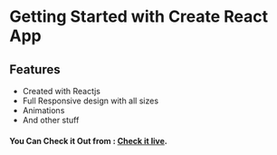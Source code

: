 # Getting Started with Create React App

## Features 
  * Created with Reactjs 
  * Full Responsive design with all sizes 
  * Animations 
  * And other stuff 
  
#### You Can Check it Out from : [Check it live](https://mobapp-9d44d.web.app/).
